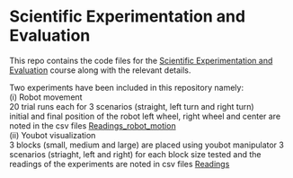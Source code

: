# Scientific Experimentation and Evaluation  <br> 
This repo contains the code files for the [Scientific Experimentation and Evaluation](https://eva2.inf.h-brs.de/studium/curriculum/2017/matrix/mas/338/en/) course along with the relevant details.

Two experiments have been included in this repository namely: <br>
(i) Robot movement <br> 
20 trial runs each for 3 scenarios (straight, left turn and right turn) <br> 
initial and final position of the robot left wheel, right wheel and center are noted in the csv files [Readings_robot_motion](src/Readings_robot_motion/)
<br>
(ii) Youbot visualization <br> 
3 blocks (small, medium and large) are placed using youbot manipulator 
3 scenarios (striaght, left and right) for each block size tested and the readings of the experiments are noted in csv files [Readings](src/Readings/)




